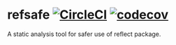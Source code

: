 # refsafe [![CircleCI](https://circleci.com/gh/Matts966/refsafe.svg?style=svg)](https://circleci.com/gh/Matts966/refsafe) [![codecov](https://codecov.io/gh/Matts966/refsafe/branch/master/graph/badge.svg)](https://codecov.io/gh/Matts966/refsafe)
A static analysis tool for safer use of reflect package.
